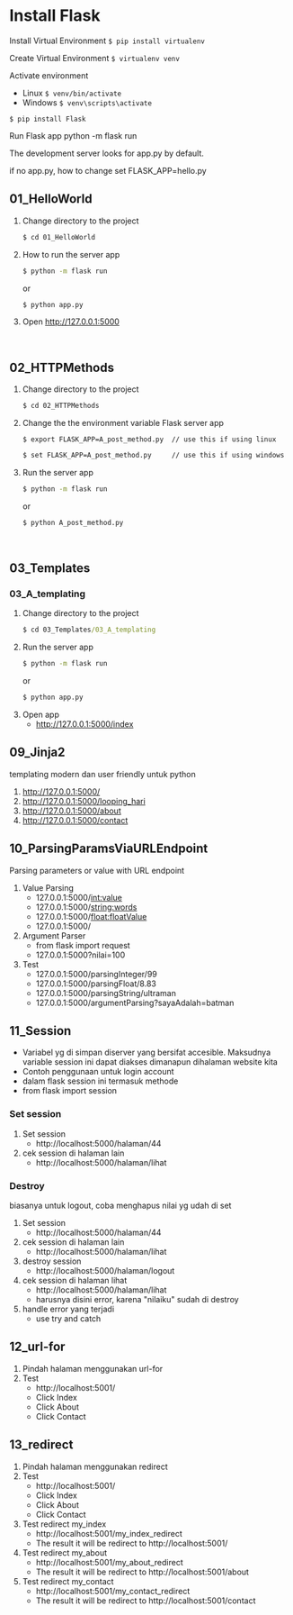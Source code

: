 # Install Flask

Install Virtual Environment
`$ pip install virtualenv`

Create Virtual Environment
`$ virtualenv venv`

Activate environment
- Linux `$ venv/bin/activate`
- Windows `$ venv\scripts\activate`

`$ pip install Flask`

Run Flask app
python -m flask run

The development server looks for app.py by default.

if no app.py, how to change
set FLASK_APP=hello.py

## 01_HelloWorld

1. Change directory to the project
   ```cmd
   $ cd 01_HelloWorld
   ```
2. How to run the server app
   ```cmd
   $ python -m flask run
   ```
   or
   ```cmd
   $ python app.py
   ```
3. Open http://127.0.0.1:5000
<br>


## 02_HTTPMethods
1. Change directory to the project
   ```cmd
   $ cd 02_HTTPMethods
   ```
2. Change the the environment variable Flask server app
   ```terminal
   $ export FLASK_APP=A_post_method.py  // use this if using linux
   ```
   ```cmd
   $ set FLASK_APP=A_post_method.py     // use this if using windows
   ```
3. Run the server app
   ```sh
   $ python -m flask run
   ```
   or
   ```cmd
   $ python A_post_method.py
   ```
<br>

## 03_Templates
### 03_A_templating
1. Change directory to the project
   ```cmd
   $ cd 03_Templates/03_A_templating
   ```
2. Run the server app
   ```sh
   $ python -m flask run
   ```
   or
   ```cmd
   $ python app.py
   ```
3. Open app
   - http://127.0.0.1:5000/index

## 09_Jinja2
templating modern dan user friendly untuk python
1. http://127.0.0.1:5000/
2. http://127.0.0.1:5000/looping_hari
3. http://127.0.0.1:5000/about
4. http://127.0.0.1:5000/contact

## 10_ParsingParamsViaURLEndpoint
Parsing parameters or value with URL endpoint
1. Value Parsing
   - 127.0.0.1:5000/<int:value>
   - 127.0.0.1:5000/<string:words>
   - 127.0.0.1:5000/<float:floatValue>
   - 127.0.0.1:5000/<bebas>
2. Argument Parser
   - from flask import request
   - 127.0.0.1:5000?nilai=100
3. Test
   - 127.0.0.1:5000/parsingInteger/99
   - 127.0.0.1:5000/parsingFloat/8.83
   - 127.0.0.1:5000/parsingString/ultraman
   - 127.0.0.1:5000/argumentParsing?sayaAdalah=batman

## 11_Session
- Variabel yg di simpan diserver yang bersifat accesible. Maksudnya variable session ini dapat diakses dimanapun dihalaman website kita
- Contoh penggunaan untuk login account
- dalam flask session ini termasuk methode
- from flask import session

### Set session
1. Set session
   - http://localhost:5000/halaman/44
2. cek session di halaman lain
   - http://localhost:5000/halaman/lihat

### Destroy
biasanya untuk logout, coba menghapus nilai yg udah di set
1. Set session
   - http://localhost:5000/halaman/44
2. cek session di halaman lain
   - http://localhost:5000/halaman/lihat
3. destroy session
   - http://localhost:5000/halaman/logout
4. cek session di halaman lihat
   - http://localhost:5000/halaman/lihat
   - harusnya disini error, karena "nilaiku" sudah di destroy
5. handle error yang terjadi
   - use try and catch

## 12_url-for 
1. Pindah halaman menggunakan url-for 
2. Test 
   - http://localhost:5001/ 
   - Click Index 
   - Click About 
   - Click Contact 

## 13_redirect
1. Pindah halaman menggunakan redirect
2. Test 
   - http://localhost:5001/
   - Click Index
   - Click About
   - Click Contact
3. Test redirect my_index
   - http://localhost:5001/my_index_redirect
   - The result it will be redirect to http://localhost:5001/
4. Test redirect my_about
   - http://localhost:5001/my_about_redirect
   - The result it will be redirect to http://localhost:5001/about
5. Test redirect my_contact
   - http://localhost:5001/my_contact_redirect
   - The result it will be redirect to http://localhost:5001/contact